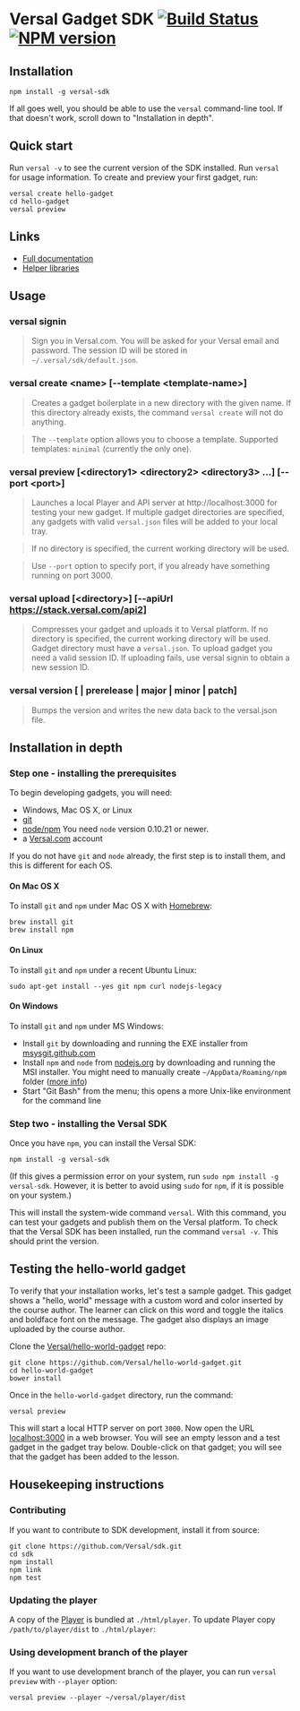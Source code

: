 # Versal Gadget SDK [![Build Status](https://travis-ci.org/Versal/sdk.svg?branch=master)](https://travis-ci.org/Versal/sdk) [![NPM version](https://badge.fury.io/js/versal-sdk.svg)](http://badge.fury.io/js/versal-sdk)

## Installation

    npm install -g versal-sdk

If all goes well, you should be able to use the `versal` command-line
tool. If that doesn't work, scroll down to "Installation in depth".

## Quick start

Run `versal -v` to see the current version of the SDK installed. Run `versal` for usage information. To create and preview your first gadget, run:
```
versal create hello-gadget
cd hello-gadget
versal preview
```

## Links
- [Full documentation](https://versal.com/c/gadgets)
- [Helper libraries](https://github.com/Versal/versal-gadget-api)


## Usage

### versal signin

>Sign you in Versal.com. You will be asked for your Versal email and password.
The session ID will be stored in `~/.versal/sdk/default.json`.

### versal create \<name\> [--template \<template-name\>]

>Creates a gadget boilerplate in a new directory with the given name. If this directory already exists, the command `versal create` will not do anything.

>The `--template` option allows you to choose a template. Supported templates: `minimal` (currently the only one).

### versal preview [\<directory1\> \<directory2\> \<directory3\> ...] [--port \<port\>]

>Launches a local Player and API server at http://localhost:3000 for testing your new gadget. If multiple
gadget directories are specified, any gadgets with valid `versal.json` files
will be added to your local tray.

>If no directory is specified, the current working directory will be used.

>Use `--port` option to specify port, if you already have something running on port 3000.

### versal upload [\<directory\>] [--apiUrl https://stack.versal.com/api2]

>Compresses your gadget and uploads it to Versal platform. If no directory is specified, the current working directory will be used. Gadget directory must have a `versal.json`. To upload gadget you need a valid session ID. If uploading fails, use versal signin to obtain a new session ID.

### versal version [<newversion> | prerelease | major | minor | patch]

>Bumps the version and writes the new data back to the versal.json file.

## Installation in depth

### Step one - installing the prerequisites

To begin developing gadgets, you will need:
- Windows, Mac OS X, or Linux
- [git](http://git-scm.com/book/en/Getting-Started-Installing-Git)
- [node/npm](http://nodejs.org/)  You need `node` version 0.10.21 or newer.
- a [Versal.com](http://versal.com) account

If you do not have `git` and `node` already, the first step is to install them, and this is different for each OS.

#### On Mac OS X

To install `git` and `npm` under Mac OS X with [Homebrew](http://brew.sh/):

    brew install git
    brew install npm

#### On Linux

To install `git` and `npm` under a recent Ubuntu Linux:

    sudo apt-get install --yes git npm curl nodejs-legacy

#### On Windows

To install `git` and `npm` under MS Windows:

* Install `git` by downloading and running the EXE installer from [msysgit.github.com](http://msysgit.github.com)
* Install `npm` and `node` from [nodejs.org](http://nodejs.org/download/) by downloading and running the MSI installer. You might need to manually create `~/AppData/Roaming/npm` folder ([more info](http://stackoverflow.com/questions/25093276/nodejs-windows-error-enoent-stat-c-users-rt-appdata-roaming-npm))
* Start "Git Bash" from the menu; this opens a more Unix-like environment for the command line

### Step two - installing the Versal SDK

Once you have `npm`, you can install the Versal SDK:

    npm install -g versal-sdk

(If this gives a permission error on your system, run `sudo npm install -g versal-sdk`. However, it is better to avoid using `sudo` for `npm`, if it is possible on your system.)

This will install the system-wide command `versal`. With this command, you can test your gadgets and publish them on the Versal platform. To check that the Versal SDK has been installed, run the command `versal -v`. This should print the version.

## Testing the hello-world gadget

To verify that your installation works, let's test a sample gadget. This gadget shows a "hello, world" message with a custom word and color inserted by the course author. The learner can click on this word and toggle the italics and boldface font on the message. The gadget also displays an image uploaded by the course author.

Clone the [Versal/hello-world-gadget](https://github.com/Versal/hello-world-gadget) repo:

    git clone https://github.com/Versal/hello-world-gadget.git
    cd hello-world-gadget
    bower install

Once in the `hello-world-gadget` directory, run the command:

    versal preview

This will start a local HTTP server on port `3000`. Now open the URL [localhost:3000](http://localhost:3000) in a web browser. You will see an empty lesson and a test gadget in the gadget tray below. Double-click on that gadget; you will see that the gadget has been added to the lesson.


## Housekeeping instructions

### Contributing

If you want to contribute to SDK development, install it from source:

    git clone https://github.com/Versal/sdk.git
    cd sdk
    npm install
    npm link
    npm test

### Updating the player

A copy of the [Player](/Versal/player) is bundled at `./html/player`. To update Player copy `/path/to/player/dist` to `./html/player`:

### Using development branch of the player

If you want to use development branch of the player, you can run `versal preview` with `--player` option:

    versal preview --player ~/versal/player/dist
